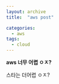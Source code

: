 ```yaml
---
layout: archive
title:  "aws post"

categories:
  - aws
tags:
  - cloud
---
```



**aws 너무 어렵 ㅇㅈ?**


스타는 더어렵 ㅇㅈ?
